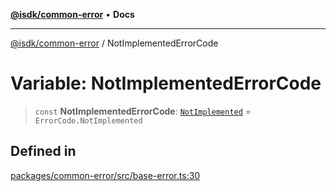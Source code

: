 [**@isdk/common-error**](../README.md) • **Docs**

***

[@isdk/common-error](../globals.md) / NotImplementedErrorCode

# Variable: NotImplementedErrorCode

> `const` **NotImplementedErrorCode**: [`NotImplemented`](../enumerations/ErrorCode.md#notimplemented) = `ErrorCode.NotImplemented`

## Defined in

[packages/common-error/src/base-error.ts:30](https://github.com/isdk/common-error.js/blob/93463fd20d360c4af96d07cc295f19a4c7e514bd/src/base-error.ts#L30)
